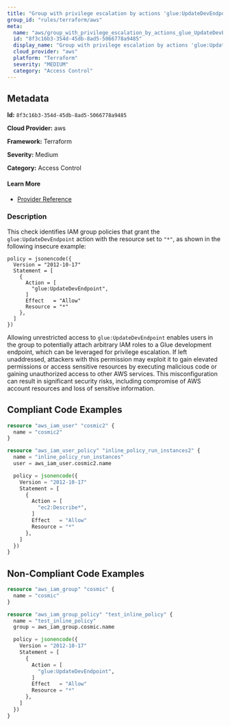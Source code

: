 ```yaml
---
title: "Group with privilege escalation by actions 'glue:UpdateDevEndpoint'"
group_id: "rules/terraform/aws"
meta:
  name: "aws/group_with_privilege_escalation_by_actions_glue_UpdateDevEndpoint"
  id: "8f3c16b3-354d-45db-8ad5-5066778a9485"
  display_name: "Group with privilege escalation by actions 'glue:UpdateDevEndpoint'"
  cloud_provider: "aws"
  platform: "Terraform"
  severity: "MEDIUM"
  category: "Access Control"
---
```

## Metadata

**Id:** `8f3c16b3-354d-45db-8ad5-5066778a9485`

**Cloud Provider:** aws

**Framework:** Terraform

**Severity:** Medium

**Category:** Access Control

#### Learn More

 - [Provider Reference](https://registry.terraform.io/providers/hashicorp/aws/latest/docs/resources/iam_group_policy#policy)

### Description

 This check identifies IAM group policies that grant the `glue:UpdateDevEndpoint` action with the resource set to `"*"`, as shown in the following insecure example:

```
policy = jsonencode({
  Version = "2012-10-17"
  Statement = [
    {
      Action = [
        "glue:UpdateDevEndpoint",
      ]
      Effect   = "Allow"
      Resource = "*"
    },
  ]
})
```

Allowing unrestricted access to `glue:UpdateDevEndpoint` enables users in the group to potentially attach arbitrary IAM roles to a Glue development endpoint, which can be leveraged for privilege escalation. If left unaddressed, attackers with this permission may exploit it to gain elevated permissions or access sensitive resources by executing malicious code or gaining unauthorized access to other AWS services. This misconfiguration can result in significant security risks, including compromise of AWS account resources and loss of sensitive information.


## Compliant Code Examples
```terraform
resource "aws_iam_user" "cosmic2" {
  name = "cosmic2"
}

resource "aws_iam_user_policy" "inline_policy_run_instances2" {
  name = "inline_policy_run_instances"
  user = aws_iam_user.cosmic2.name

  policy = jsonencode({
    Version = "2012-10-17"
    Statement = [
      {
        Action = [
          "ec2:Describe*",
        ]
        Effect   = "Allow"
        Resource = "*"
      },
    ]
  })
}

```
## Non-Compliant Code Examples
```terraform
resource "aws_iam_group" "cosmic" {
  name = "cosmic"
}

resource "aws_iam_group_policy" "test_inline_policy" {
  name = "test_inline_policy"
  group = aws_iam_group.cosmic.name

  policy = jsonencode({
    Version = "2012-10-17"
    Statement = [
      {
        Action = [
          "glue:UpdateDevEndpoint",
        ]
        Effect   = "Allow"
        Resource = "*"
      },
    ]
  })
}

```